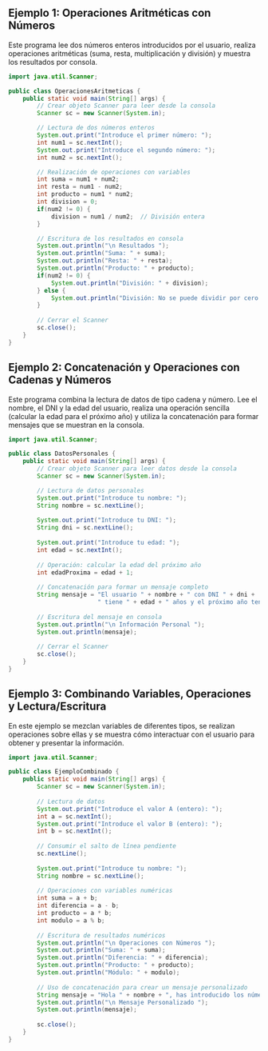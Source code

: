## Ejemplo 1: Operaciones Aritméticas con Números

Este programa lee dos números enteros introducidos por el usuario, realiza operaciones aritméticas (suma, resta, multiplicación y división) y muestra los resultados por consola.

```java
import java.util.Scanner;

public class OperacionesAritmeticas {
    public static void main(String[] args) {
        // Crear objeto Scanner para leer desde la consola
        Scanner sc = new Scanner(System.in);

        // Lectura de dos números enteros
        System.out.print("Introduce el primer número: ");
        int num1 = sc.nextInt();
        System.out.print("Introduce el segundo número: ");
        int num2 = sc.nextInt();

        // Realización de operaciones con variables
        int suma = num1 + num2;
        int resta = num1 - num2;
        int producto = num1 * num2;
        int division = 0;
        if(num2 != 0) {
            division = num1 / num2;  // División entera
        }

        // Escritura de los resultados en consola
        System.out.println("\n Resultados ");
        System.out.println("Suma: " + suma);
        System.out.println("Resta: " + resta);
        System.out.println("Producto: " + producto);
        if(num2 != 0) {
            System.out.println("División: " + division);
        } else {
            System.out.println("División: No se puede dividir por cero.");
        }
        
        // Cerrar el Scanner
        sc.close();
    }
}
```

## Ejemplo 2: Concatenación y Operaciones con Cadenas y Números

Este programa combina la lectura de datos de tipo cadena y número. Lee el nombre, el DNI y la edad del usuario, realiza una operación sencilla (calcular la edad para el próximo año) y utiliza la concatenación para formar mensajes que se muestran en la consola.

```java
import java.util.Scanner;

public class DatosPersonales {
    public static void main(String[] args) {
        // Crear objeto Scanner para leer datos desde la consola
        Scanner sc = new Scanner(System.in);

        // Lectura de datos personales
        System.out.print("Introduce tu nombre: ");
        String nombre = sc.nextLine();
        
        System.out.print("Introduce tu DNI: ");
        String dni = sc.nextLine();
        
        System.out.print("Introduce tu edad: ");
        int edad = sc.nextInt();
        
        // Operación: calcular la edad del próximo año
        int edadProxima = edad + 1;
        
        // Concatenación para formar un mensaje completo
        String mensaje = "El usuario " + nombre + " con DNI " + dni +
                         " tiene " + edad + " años y el próximo año tendrá " + edadProxima + " años.";
        
        // Escritura del mensaje en consola
        System.out.println("\n Información Personal ");
        System.out.println(mensaje);
        
        // Cerrar el Scanner
        sc.close();
    }
}
```



## Ejemplo 3: Combinando Variables, Operaciones y Lectura/Escritura

En este ejemplo se mezclan variables de diferentes tipos, se realizan operaciones sobre ellas y se muestra cómo interactuar con el usuario para obtener y presentar la información.

```java
import java.util.Scanner;

public class EjemploCombinado {
    public static void main(String[] args) {
        Scanner sc = new Scanner(System.in);
        
        // Lectura de datos
        System.out.print("Introduce el valor A (entero): ");
        int a = sc.nextInt();
        System.out.print("Introduce el valor B (entero): ");
        int b = sc.nextInt();
        
        // Consumir el salto de línea pendiente
        sc.nextLine();
        
        System.out.print("Introduce tu nombre: ");
        String nombre = sc.nextLine();
        
        // Operaciones con variables numéricas
        int suma = a + b;
        int diferencia = a - b;
        int producto = a * b;
        int modulo = a % b;
        
        // Escritura de resultados numéricos
        System.out.println("\n Operaciones con Números ");
        System.out.println("Suma: " + suma);
        System.out.println("Diferencia: " + diferencia);
        System.out.println("Producto: " + producto);
        System.out.println("Módulo: " + modulo);
        
        // Uso de concatenación para crear un mensaje personalizado
        String mensaje = "Hola " + nombre + ", has introducido los números " + a + " y " + b + ".";
        System.out.println("\n Mensaje Personalizado ");
        System.out.println(mensaje);
        
        sc.close();
    }
}
```